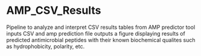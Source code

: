 # AMP_CSV_Results
Pipeline to analyze and interpret CSV results tables from AMP predictor tool
inputs CSV and amp prediction file 
outputs a figure displaying results of predicted antimicrobial peptides with their known biochemical
qualites such as hydrophobicity, polarity, etc. 